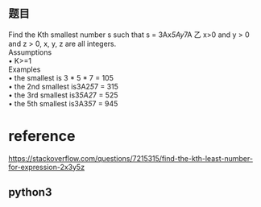 ## 题目
Find the Kth smallest number s such that s = 3Ax*5Ay*7A 乙 x>0 and y > 0  
and z > 0, x, y, z are all integers.  
Assumptions  
• K>=1  
Examples  
• the smallest is 3 * 5 * 7 = 105  
• the 2nd smallest is3A2*5*7 = 315  
• the 3rd smallest is3*5A2*7 = 525  
• the 5th smallest is3A3*5*7 = 945  

# reference
https://stackoverflow.com/questions/7215315/find-the-kth-least-number-for-expression-2x3y5z

## python3
```python3

```
